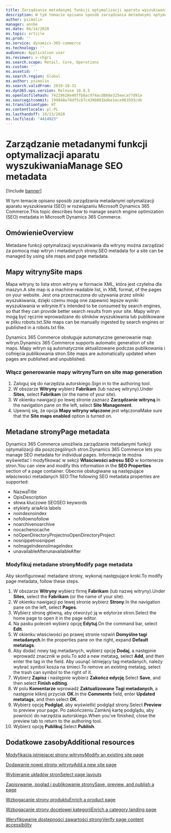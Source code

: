```yaml
---
title: Zarządzanie metadanymi funkcji optymalizacji aparatu wyszukiwania
description: W tym temacie opisano sposób zarządzania metadanymi optymalizacji aparatu wyszukiwania (SEO) w rozwiązaniu Microsoft Dynamics 365 Commerce.
author: psimolin
manager: annbe
ms.date: 04/14/2020
ms.topic: article
ms.prod: ''
ms.service: dynamics-365-commerce
ms.technology: ''
audience: Application user
ms.reviewer: v-chgri
ms.search.scope: Retail, Core, Operations
ms.custom: ''
ms.assetid: ''
ms.search.region: Global
ms.author: psimolin
ms.search.validFrom: 2019-10-31
ms.dyn365.ops.version: Release 10.0.5
ms.openlocfilehash: 74229628e48ffb8ac974acd868e325eeca77d91e
ms.sourcegitcommit: 199848e78df5cb7c439b001bdbe1ece963593cdb
ms.translationtype: HT
ms.contentlocale: pl-PL
ms.lasthandoff: 10/13/2020
ms.locfileid: "4414923"
---
```

# <a name="manage-seo-metadata"></a><span data-ttu-id="43eae-103">Zarządzanie metadanymi funkcji optymalizacji aparatu wyszukiwania</span><span class="sxs-lookup"><span data-stu-id="43eae-103">Manage SEO metadata</span></span>


[!include [banner](includes/banner.md)]

<span data-ttu-id="43eae-104">W tym temacie opisano sposób zarządzania metadanymi optymalizacji aparatu wyszukiwania (SEO) w rozwiązaniu Microsoft Dynamics 365 Commerce.</span><span class="sxs-lookup"><span data-stu-id="43eae-104">This topic describes how to manage search engine optimization (SEO) metadata in Microsoft Dynamics 365 Commerce.</span></span>

## <a name="overview"></a><span data-ttu-id="43eae-105">Omówienie</span><span class="sxs-lookup"><span data-stu-id="43eae-105">Overview</span></span>

<span data-ttu-id="43eae-106">Metadane funkcji optymalizacji wyszukiwania dla witryny można zarządzać za pomocą map witryn i metadanych strony.</span><span class="sxs-lookup"><span data-stu-id="43eae-106">SEO metadata for a site can be managed by using site maps and page metadata.</span></span>
    
## <a name="site-maps"></a><span data-ttu-id="43eae-107">Mapy witryny</span><span class="sxs-lookup"><span data-stu-id="43eae-107">Site maps</span></span>

<span data-ttu-id="43eae-108">Mapa witryny to lista stron witryny w formacie XML, która jest czytelna dla maszyn.</span><span class="sxs-lookup"><span data-stu-id="43eae-108">A site map is a machine-readable list, in XML format, of the pages on your website.</span></span> <span data-ttu-id="43eae-109">Jest ona przeznaczona do używania przez silniki wyszukiwania, dzięki czemu mogą one zapewnić lepsze wyniki wyszukiwania w witrynie.</span><span class="sxs-lookup"><span data-stu-id="43eae-109">It's intended to be consumed by search engines, so that they can provide better search results from your site.</span></span> <span data-ttu-id="43eae-110">Mapy witryn mogą być ręcznie wprowadzane do silników wyszukiwania lub publikowane w pliku robots.txt.</span><span class="sxs-lookup"><span data-stu-id="43eae-110">Site maps can be manually ingested by search engines or published in a robots.txt file.</span></span>

<span data-ttu-id="43eae-111">Dynamics 365 Commerce obsługuje automatyczne generowanie map witryn.</span><span class="sxs-lookup"><span data-stu-id="43eae-111">Dynamics 365 Commerce supports automatic generation of site maps.</span></span> <span data-ttu-id="43eae-112">Mapy witryn są automatycznie aktualizowane podczas publikowania i cofnięcia publikowania stron.</span><span class="sxs-lookup"><span data-stu-id="43eae-112">Site maps are automatically updated when pages are published and unpublished.</span></span>

### <a name="turn-on-site-map-generation"></a><span data-ttu-id="43eae-113">Włącz generowanie mapy witryny</span><span class="sxs-lookup"><span data-stu-id="43eae-113">Turn on site map generation</span></span>

1. <span data-ttu-id="43eae-114">Zaloguj się do narzędzia autorskiego.</span><span class="sxs-lookup"><span data-stu-id="43eae-114">Sign in to the authoring tool.</span></span>
1. <span data-ttu-id="43eae-115">W obszarze **Witryny** wybierz **Fabrikam** (lub nazwę witryny).</span><span class="sxs-lookup"><span data-stu-id="43eae-115">Under **Sites**, select **Fabrikam** (or the name of your site).</span></span>
1. <span data-ttu-id="43eae-116">W okienku nawigacji po lewej stronie zaznacz **Zarządzanie witryną**.</span><span class="sxs-lookup"><span data-stu-id="43eae-116">In the navigation pane on the left, select **Site Management**.</span></span>
1. <span data-ttu-id="43eae-117">Upewnij się, że opcja **Mapy witryny włączone** jest włączona</span><span class="sxs-lookup"><span data-stu-id="43eae-117">Make sure that the **Site maps enabled** option is turned on.</span></span>

## <a name="page-metadata"></a><span data-ttu-id="43eae-118">Metadane strony</span><span class="sxs-lookup"><span data-stu-id="43eae-118">Page metadata</span></span>

<span data-ttu-id="43eae-119">Dynamics 365 Commerce umożliwia zarządzanie metadanymi funkcji optymalizacji dla poszczególnych stron.</span><span class="sxs-lookup"><span data-stu-id="43eae-119">Dynamics 365 Commerce lets you manage SEO metadata for individual pages.</span></span> <span data-ttu-id="43eae-120">Informacje te można wyświetlać i modyfikować w sekcji **Właściwości adresu SEO** w kontenerze stron.</span><span class="sxs-lookup"><span data-stu-id="43eae-120">You can view and modify this information in the **SEO Properties** section of a page container.</span></span> <span data-ttu-id="43eae-121">Obecnie obsługiwane są następujące właściwości metadanych SEO:</span><span class="sxs-lookup"><span data-stu-id="43eae-121">The following SEO metadata properties are supported:</span></span>

- <span data-ttu-id="43eae-122">Nazwa</span><span class="sxs-lookup"><span data-stu-id="43eae-122">Title</span></span>
- <span data-ttu-id="43eae-123">Opis</span><span class="sxs-lookup"><span data-stu-id="43eae-123">Description</span></span>
- <span data-ttu-id="43eae-124">słowa kluczowe SEO</span><span class="sxs-lookup"><span data-stu-id="43eae-124">SEO keywords</span></span>
- <span data-ttu-id="43eae-125">etykiety aria</span><span class="sxs-lookup"><span data-stu-id="43eae-125">Aria labels</span></span>
- <span data-ttu-id="43eae-126">noindex</span><span class="sxs-lookup"><span data-stu-id="43eae-126">noindex</span></span>
- <span data-ttu-id="43eae-127">nofollow</span><span class="sxs-lookup"><span data-stu-id="43eae-127">nofollow</span></span>
- <span data-ttu-id="43eae-128">noarchive</span><span class="sxs-lookup"><span data-stu-id="43eae-128">noarchive</span></span>
- <span data-ttu-id="43eae-129">nocache</span><span class="sxs-lookup"><span data-stu-id="43eae-129">nocache</span></span>
- <span data-ttu-id="43eae-130">noOpenDirectoryProject</span><span class="sxs-lookup"><span data-stu-id="43eae-130">noOpenDirectoryProject</span></span>
- <span data-ttu-id="43eae-131">nosnippet</span><span class="sxs-lookup"><span data-stu-id="43eae-131">nosnippet</span></span>
- <span data-ttu-id="43eae-132">noImageIndex</span><span class="sxs-lookup"><span data-stu-id="43eae-132">noImageIndex</span></span>
- <span data-ttu-id="43eae-133">unavailableAfter</span><span class="sxs-lookup"><span data-stu-id="43eae-133">unavailableAfter</span></span>

### <a name="modify-page-metadata"></a><span data-ttu-id="43eae-134">Modyfikuj metadane strony</span><span class="sxs-lookup"><span data-stu-id="43eae-134">Modify page metadata</span></span>

<span data-ttu-id="43eae-135">Aby skonfigurować metadane strony, wykonaj następujące kroki.</span><span class="sxs-lookup"><span data-stu-id="43eae-135">To modify page metadata, follow these steps.</span></span>

1. <span data-ttu-id="43eae-136">W obszarze **Witryny** wybierz firmę **Fabrikam** (lub nazwę witryny).</span><span class="sxs-lookup"><span data-stu-id="43eae-136">Under **Sites**, select the **Fabrikam** (or the name of your site).</span></span>
1. <span data-ttu-id="43eae-137">W okienku nawigacji po lewej stronie wybierz **Strony**.</span><span class="sxs-lookup"><span data-stu-id="43eae-137">In the navigation pane on the left, select **Pages**.</span></span>
1. <span data-ttu-id="43eae-138">Wybierz stronę główną, aby otworzyć ją w edytorze stron.</span><span class="sxs-lookup"><span data-stu-id="43eae-138">Select the home page to open it in the page editor.</span></span>
1. <span data-ttu-id="43eae-139">Na pasku poleceń wybierz opcję **Edytuj**.</span><span class="sxs-lookup"><span data-stu-id="43eae-139">On the command bar, select **Edit**.</span></span>
1. <span data-ttu-id="43eae-140">W okienku właściwości po prawej stronie rozwiń **Domyślne tagi metadanych**.</span><span class="sxs-lookup"><span data-stu-id="43eae-140">In the properties pane on the right, expand **Default metatags**.</span></span>
1. <span data-ttu-id="43eae-141">Aby dodać nowy tag metadanych, wybierz opcję **Dodaj**, a następnie wprowadź znacznik w polu.</span><span class="sxs-lookup"><span data-stu-id="43eae-141">To add a new metatag, select **Add**, and then enter the tag in the field.</span></span> <span data-ttu-id="43eae-142">Aby usunąć istniejący tag metadanych, należy wybrać symbol kosza na śmieci.</span><span class="sxs-lookup"><span data-stu-id="43eae-142">To remove an existing metatag, select the trash can symbol to the right of it.</span></span>
1. <span data-ttu-id="43eae-143">Wybierz **Zapisz** i następnie wybierz **Zakończ edycję**.</span><span class="sxs-lookup"><span data-stu-id="43eae-143">Select **Save**, and then select **Finish editing**.</span></span>
1. <span data-ttu-id="43eae-144">W polu **Komentarze** wprowadź **Zaktualizowane Tagi metadanych**, a następnie kliknij przycisk **OK**.</span><span class="sxs-lookup"><span data-stu-id="43eae-144">In the **Comments** field, enter **Updated metatags**, and then select **OK**.</span></span>
1. <span data-ttu-id="43eae-145">Wybierz opcję **Podgląd**, aby wyświetlić podgląd strony.</span><span class="sxs-lookup"><span data-stu-id="43eae-145">Select **Preview** to preview your page.</span></span> <span data-ttu-id="43eae-146">Po zakończeniu Zamknij kartę podglądu, aby powrócić do narzędzia autorskiego.</span><span class="sxs-lookup"><span data-stu-id="43eae-146">When you've finished, close the preview tab to return to the authoring tool.</span></span>
1. <span data-ttu-id="43eae-147">Wybierz opcję **Publikuj**.</span><span class="sxs-lookup"><span data-stu-id="43eae-147">Select **Publish**.</span></span>

## <a name="additional-resources"></a><span data-ttu-id="43eae-148">Dodatkowe zasoby</span><span class="sxs-lookup"><span data-stu-id="43eae-148">Additional resources</span></span>

[<span data-ttu-id="43eae-149">Modyfikacja istniejącej strony witryny</span><span class="sxs-lookup"><span data-stu-id="43eae-149">Modify an existing site page</span></span>](modify-existing-page.md)

[<span data-ttu-id="43eae-150">Dodawanie nowej strony witryny</span><span class="sxs-lookup"><span data-stu-id="43eae-150">Add a new site page</span></span>](add-new-page.md)

[<span data-ttu-id="43eae-151">Wybieranie układów stron</span><span class="sxs-lookup"><span data-stu-id="43eae-151">Select page layouts</span></span>](select-page-layouts.md)

[<span data-ttu-id="43eae-152">Zapisywanie, pogląd i publikowanie strony</span><span class="sxs-lookup"><span data-stu-id="43eae-152">Save, preview, and publish a page</span></span>](save-preview-publish-page.md)

[<span data-ttu-id="43eae-153">Wzbogacanie strony produktu</span><span class="sxs-lookup"><span data-stu-id="43eae-153">Enrich a product page</span></span>](enrich-product-page.md)

[<span data-ttu-id="43eae-154">Wzbogacanie strony docelowej kategorii</span><span class="sxs-lookup"><span data-stu-id="43eae-154">Enrich a category landing page</span></span>](enrich-category-page.md)

[<span data-ttu-id="43eae-155">Weryfikowanie dostępności zawartości strony</span><span class="sxs-lookup"><span data-stu-id="43eae-155">Verify page content accessibility</span></span>](verify-accessibility.md)
